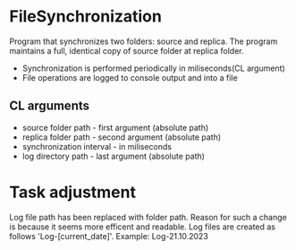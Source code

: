 # FileSynchronization
Program that synchronizes two folders: source and replica.
The program maintains a full, identical copy of source folder at replica folder.

- Synchronization is performed periodically in miliseconds(CL argument)
- File operations are logged to console output and into a file

## CL arguments
- source folder path - first argument (absolute path)
- replica folder path - second argument (absolute path)
- synchronization interval - in miliseconds
- log directory path - last argument (absolute path)

# Task adjustment
Log file path has been replaced with folder path. Reason for such a change is because it seems more efficent and readable.
Log files are created as follows 'Log-[current_date]'. Example: Log-21.10.2023
